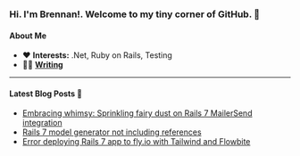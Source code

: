 ### Hi. I'm Brennan!. Welcome to my tiny corner of GitHub. 👋

#### **About Me**
- ❤️ **Interests:** .Net, Ruby on Rails, Testing
- ✍🏻 **[Writing](https://www.hitchcock.dev)**

<hr />

#### **Latest Blog Posts** 🚀

<!-- start latest posts -->
- [Embracing whimsy: Sprinkling fairy dust on Rails 7 MailerSend integration](https://hitchcock.dev/rails-7-and-mailsender/)
- [Rails 7 model generator not including references](https://hitchcock.dev/rails-7-model-generator-not-including-references/)
- [Error deploying Rails 7 app to fly.io with Tailwind and Flowbite](https://hitchcock.dev/deploying-rails-7-app-to-fly-io/)
<!-- end latest posts -->
